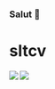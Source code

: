 ### Salut 👋
# sltcv

<img align="left" src="https://github-readme-stats.vercel.app/api?username=GAGOU78&show_icons=true&theme=jolly&count_private=true"/>
<img align="left" src="https://github-readme-stats.vercel.app/api/top-langs/?username=GAGOU78&compact&theme=jolly&count_private=true"/>

